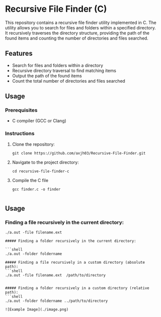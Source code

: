 # Recursive File Finder (C)

This repository contains a recursive file finder utility implemented in C. The utility allows you to search for files and folders within a specified directory. It recursively traverses the directory structure, providing the path of the found items and counting the number of directories and files searched.

## Features

- Search for files and folders within a directory
- Recursive directory traversal to find matching items
- Output the path of the found items
- Count the total number of directories and files searched

## Usage

### Prerequisites

- C compiler (GCC or Clang)

### Instructions

1. Clone the repository:

   ```shell
   git clone https://github.com/axjh03/Recursive-File-Finder.git

2. Navigate to the project directory:
    ```shell
    cd recursive-file-finder-c

3. Compile the C file
    ```shell
    gcc finder.c -o finder


## Usage
### Finding a file recursively in the current directory:

```shell
./a.out -file filename.ext

##### Finding a folder recursively in the current directory:

```shell
./a.out -folder foldername

##### Finding a file recursively in a custom directory (absolute path):
```shell
./a.out -file filename.ext  /path/to/directory


##### Finding a folder recursively in a custom directory (relative path):
```shell
./a.out -folder foldername ../path/to/directory

![Example Image](./image.png)
